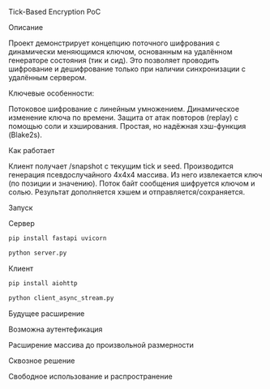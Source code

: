 Tick-Based Encryption PoC

Описание

Проект демонстрирует концепцию поточного шифрования с динамически меняющимся ключом, основанным на удалённом генераторе состояния (тик и сид). Это позволяет проводить шифрование и дешифрование только при наличии синхронизации с удалённым сервером.

Ключевые особенности:

Потоковое шифрование с линейным умножением.
Динамическое изменение ключа по времени.
Защита от атак повторов (replay) с помощью соли и хэширования.
Простая, но надёжная хэш-функция (Blake2s).

Как работает

Клиент получает /snapshot с текущим tick и seed.
Производится генерация псевдослучайного 4x4x4 массива.
Из него извлекается ключ (по позиции и значению).
Поток байт сообщения шифруется ключом и солью.
Результат дополняется хэшем и отправляется/сохраняется.

Запуск

Сервер
```python
pip install fastapi uvicorn

python server.py
```
Клиент
```python
pip install aiohttp

python client_async_stream.py
```
Будущее расширение

Возможна аутентефикация

Расширение массива до произвольной размерности

Сквозное решение


Свободное использование и распространение

